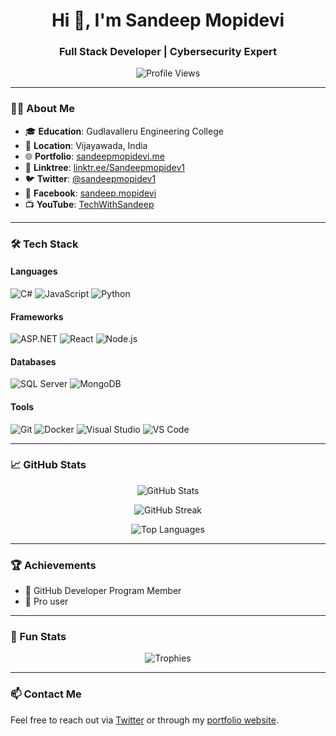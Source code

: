 <h1 align="center">Hi 👋, I'm Sandeep Mopidevi</h1>
<h3 align="center">Full Stack Developer | Cybersecurity Expert</h3>

<p align="center">
<img src="https://komarev.com/ghpvc/?username=sandeepmopidevi&label=Profile%20views&color=0e75b6&style=flat" alt="Profile Views" />
</p>

---

### 👨‍💻 About Me

- 🎓 **Education**: Gudlavalleru Engineering College  
- 📍 **Location**: Vijayawada, India  
- 🌐 **Portfolio**: [sandeepmopidevi.me](https://sandeepmopidevi.me)  
- 🔗 **Linktree**: [linktr.ee/Sandeepmopidev1](https://linktr.ee/Sandeepmopidev1)  
- 🐦 **Twitter**: [@sandeepmopidev1](https://twitter.com/sandeepmopidev1)  
- 📘 **Facebook**: [sandeep.mopidevi](https://www.facebook.com/sandeep.mopidevi)  
- 📺 **YouTube**: [TechWithSandeep](https://www.youtube.com/TechWithSandeep?sub_confirmation=1)

---

### 🛠️ Tech Stack

#### Languages
![C#](https://img.shields.io/badge/C%23-239120?style=for-the-badge&logo=c-sharp&logoColor=white)
![JavaScript](https://img.shields.io/badge/JavaScript-F7DF1E?style=for-the-badge&logo=javascript&logoColor=black)
![Python](https://img.shields.io/badge/Python-3776AB?style=for-the-badge&logo=python&logoColor=white)

#### Frameworks
![ASP.NET](https://img.shields.io/badge/ASP.NET-512BD4?style=for-the-badge&logo=dotnet&logoColor=white)
![React](https://img.shields.io/badge/React-61DAFB?style=for-the-badge&logo=react&logoColor=black)
![Node.js](https://img.shields.io/badge/Node.js-339933?style=for-the-badge&logo=node-dot-js&logoColor=white)

#### Databases
![SQL Server](https://img.shields.io/badge/SQL_Server-CC2927?style=for-the-badge&logo=microsoft-sql-server&logoColor=white)
![MongoDB](https://img.shields.io/badge/MongoDB-47A248?style=for-the-badge&logo=mongodb&logoColor=white)

#### Tools
![Git](https://img.shields.io/badge/Git-F05032?style=for-the-badge&logo=git&logoColor=white)
![Docker](https://img.shields.io/badge/Docker-2496ED?style=for-the-badge&logo=docker&logoColor=white)
![Visual Studio](https://img.shields.io/badge/Visual_Studio-5C2D91?style=for-the-badge&logo=visual-studio&logoColor=white)
![VS Code](https://img.shields.io/badge/VS_Code-0078D4?style=for-the-badge&logo=visual-studio-code&logoColor=white)

---

### 📈 GitHub Stats

<p align="center">
<img src="https://github-readme-stats.vercel.app/api?username=sandeepmopidevi&show_icons=true&theme=radical" alt="GitHub Stats" />
</p>

<p align="center">
<img src="https://github-readme-streak-stats.herokuapp.com/?user=sandeepmopidevi&theme=radical" alt="GitHub Streak" />
</p>

<p align="center">
<img src="https://github-readme-stats.vercel.app/api/top-langs/?username=sandeepmopidevi&layout=compact&theme=radical" alt="Top Languages" />
</p>

---

### 🏆 Achievements

- 🏅 GitHub Developer Program Member
- 💼 Pro user

---

### 🚀 Fun Stats

<p align="center">
<img src="https://github-profile-trophy.vercel.app/?username=sandeepmopidevi&theme=radical&no-frame=true&row=1&column=7" alt="Trophies" />
</p>

---

### 📫 Contact Me

Feel free to reach out via [Twitter](https://twitter.com/sandeepmopidev1) or through my [portfolio website](https://sandeepmopidevi.me).
